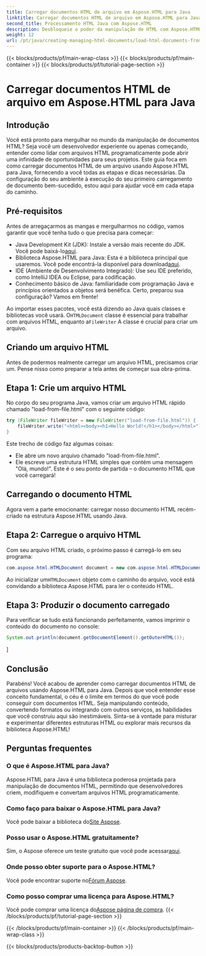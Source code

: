 ```yaml
---
title: Carregar documentos HTML de arquivo em Aspose.HTML para Java
linktitle: Carregar documentos HTML de arquivo em Aspose.HTML para Java
second_title: Processamento HTML Java com Aspose.HTML
description: Desbloqueie o poder da manipulação de HTML com Aspose.HTML para Java. Aprenda a carregar documentos HTML de arquivos com tutoriais passo a passo.
weight: 12
url: /pt/java/creating-managing-html-documents/load-html-documents-from-file/
---
```


{{< blocks/products/pf/main-wrap-class >}}
{{< blocks/products/pf/main-container >}}
{{< blocks/products/pf/tutorial-page-section >}}

# Carregar documentos HTML de arquivo em Aspose.HTML para Java

## Introdução
Você está pronto para mergulhar no mundo da manipulação de documentos HTML? Seja você um desenvolvedor experiente ou apenas começando, entender como lidar com arquivos HTML programaticamente pode abrir uma infinidade de oportunidades para seus projetos. Este guia foca em como carregar documentos HTML de um arquivo usando Aspose.HTML para Java, fornecendo a você todas as etapas e dicas necessárias. Da configuração do seu ambiente à execução do seu primeiro carregamento de documento bem-sucedido, estou aqui para ajudar você em cada etapa do caminho.
## Pré-requisitos
Antes de arregaçarmos as mangas e mergulharmos no código, vamos garantir que você tenha tudo o que precisa para começar:
-  Java Development Kit (JDK): Instale a versão mais recente do JDK. Você pode baixá-lo[aqui](https://www.oracle.com/java/technologies/javase-jdk11-downloads.html).
-  Biblioteca Aspose.HTML para Java: Esta é a biblioteca principal que usaremos. Você pode encontrá-la disponível para download[aqui](https://releases.aspose.com/html/java/).
- IDE (Ambiente de Desenvolvimento Integrado): Use seu IDE preferido, como IntelliJ IDEA ou Eclipse, para codificação.
- Conhecimento básico de Java: familiaridade com programação Java e princípios orientados a objetos será benéfica.
Certo, preparou sua configuração? Vamos em frente!

 Ao importar esses pacotes, você está dizendo ao Java quais classes e bibliotecas você usará. O`HTMLDocument` classe é essencial para trabalhar com arquivos HTML, enquanto a`FileWriter` A classe é crucial para criar um arquivo.
## Criando um arquivo HTML
Antes de podermos realmente carregar um arquivo HTML, precisamos criar um. Pense nisso como preparar a tela antes de começar sua obra-prima.
## Etapa 1: Crie um arquivo HTML
No corpo do seu programa Java, vamos criar um arquivo HTML rápido chamado "load-from-file.html" com o seguinte código:
```java
try (FileWriter fileWriter = new FileWriter("load-from-file.html")) {
    fileWriter.write("<html><body><h1>Hello World!</h1></body></html>");
}
```
Este trecho de código faz algumas coisas:
- Ele abre um novo arquivo chamado "load-from-file.html".
- Ele escreve uma estrutura HTML simples que contém uma mensagem "Olá, mundo!".
Este é o seu ponto de partida – o documento HTML que você carregará!
## Carregando o documento HTML
Agora vem a parte emocionante: carregar nosso documento HTML recém-criado na estrutura Aspose.HTML usando Java.
## Etapa 2: Carregue o arquivo HTML
Com seu arquivo HTML criado, o próximo passo é carregá-lo em seu programa:
```java
com.aspose.html.HTMLDocument document = new com.aspose.html.HTMLDocument("load-from-file.html");
```
 Ao inicializar um`HTMLDocument` objeto com o caminho do arquivo, você está convidando a biblioteca Aspose.HTML para ler o conteúdo HTML.
## Etapa 3: Produzir o documento carregado
Para verificar se tudo está funcionando perfeitamente, vamos imprimir o conteúdo do documento no console:
```java
System.out.println(document.getDocumentElement().getOuterHTML());
```
]
## Conclusão
Parabéns! Você acabou de aprender como carregar documentos HTML de arquivos usando Aspose.HTML para Java. Depois que você entender esse conceito fundamental, o céu é o limite em termos do que você pode conseguir com documentos HTML. Seja manipulando conteúdo, convertendo formatos ou integrando com outros serviços, as habilidades que você construiu aqui são inestimáveis. 
Sinta-se à vontade para misturar e experimentar diferentes estruturas HTML ou explorar mais recursos da biblioteca Aspose.HTML!
## Perguntas frequentes
### O que é Aspose.HTML para Java?  
Aspose.HTML para Java é uma biblioteca poderosa projetada para manipulação de documentos HTML, permitindo que desenvolvedores criem, modifiquem e convertam arquivos HTML programaticamente.
### Como faço para baixar o Aspose.HTML para Java?  
 Você pode baixar a biblioteca do[Site Aspose](https://releases.aspose.com/html/java/).
### Posso usar o Aspose.HTML gratuitamente?  
 Sim, o Aspose oferece um teste gratuito que você pode acessar[aqui](https://releases.aspose.com/).
### Onde posso obter suporte para o Aspose.HTML?  
 Você pode encontrar suporte no[Fórum Aspose](https://forum.aspose.com/c/html/29).
### Como posso comprar uma licença para Aspose.HTML?  
 Você pode comprar uma licença do[Aspose página de compra](https://purchase.aspose.com/buy).
{{< /blocks/products/pf/tutorial-page-section >}}

{{< /blocks/products/pf/main-container >}}
{{< /blocks/products/pf/main-wrap-class >}}

{{< blocks/products/products-backtop-button >}}
